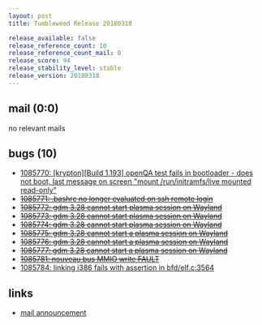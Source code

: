 ```yaml
---
layout: post
title: Tumbleweed Release 20180318

release_available: false
release_reference_count: 10
release_reference_count_mail: 0
release_score: 94
release_stability_level: stable
release_version: 20180318
---
```


## mail (0:0)

no relevant mails

## bugs (10)

<!--more-->

- [1085770: [krypton][Build 1.193] openQA test fails in bootloader - does not boot, last message on screen "mount /run/initramfs/live mounted read-only"](https://bugzilla.opensuse.org/show_bug.cgi?id=1085770)
- ~~[1085771: .bashrc no longer evaluated on ssh remote login](https://bugzilla.opensuse.org/show_bug.cgi?id=1085771)~~
- ~~[1085772: gdm 3.28 cannot start plasma session on Wayland](https://bugzilla.opensuse.org/show_bug.cgi?id=1085772)~~
- ~~[1085773: gdm 3.28 cannot start plasma session on Wayland](https://bugzilla.opensuse.org/show_bug.cgi?id=1085773)~~
- ~~[1085774: gdm 3.28 cannot start plasma session on Wayland](https://bugzilla.opensuse.org/show_bug.cgi?id=1085774)~~
- ~~[1085775: gdm 3.28 cannot start a plasma session on Wayland](https://bugzilla.opensuse.org/show_bug.cgi?id=1085775)~~
- ~~[1085776: gdm 3.28 cannot start a plasma session on Wayland](https://bugzilla.opensuse.org/show_bug.cgi?id=1085776)~~
- ~~[1085777: gdm 3.28 cannot start a plasma session on Wayland](https://bugzilla.opensuse.org/show_bug.cgi?id=1085777)~~
- ~~[1085781: nouveau bus MMIO write FAULT](https://bugzilla.opensuse.org/show_bug.cgi?id=1085781)~~
- [1085784: linking i386 fails with assertion in bfd/elf.c:3564](https://bugzilla.opensuse.org/show_bug.cgi?id=1085784)



## links

- [mail announcement](https://lists.opensuse.org/opensuse-factory/2018-03/msg00522.html)
